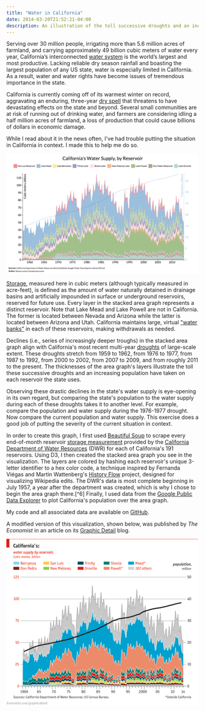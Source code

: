 ```yaml
---
title: "Water in California"
date: 2014-03-20T21:52:21-04:00
description: An illustration of the toll successive droughts and an increasing population have taken on California's reservoirs
---
```


Serving over 30 million people, irrigating more than 5.6 million acres of farmland, and carrying approximately 49 billion cubic meters of water every year, California’s interconnected [water system](https://en.wikipedia.org/wiki/Water_in_California) is the world’s largest and most productive. Lacking reliable dry season rainfall and boasting the largest population of any US state, water is especially limited in California. As a result, water and water rights have become issues of tremendous importance in the state.

California is currently coming off of its warmest winter on record, aggravating an enduring, three-year [dry spell](https://www.reuters.com/article/2014/03/18/us-usa-california-drought-idUSBREA2H03720140318) that threatens to have devastating effects on the state and beyond. Several small communities are at risk of running out of drinking water, and farmers are considering idling a half million acres of farmland, a loss of production that could cause billions of dollars in economic damage.

While I read about it in the news often, I've had trouble putting the situation in California in context. I made this to help me do so.

![Stacked area graph illustrating historical water supplies in California](california-water.png)

[Storage](https://water.usgs.gov/wsc/glossary.html#S), measured here in cubic meters (although typically measured in acre-feet), is defined as the amount of water naturally detained in drainage basins and artificially impounded in surface or underground reservoirs, reserved for future use. Every layer in the stacked area graph represents a distinct reservoir. Note that Lake Mead and Lake Powell are not in California. The former is located between Nevada and Arizona while the latter is located between Arizona and Utah. California maintains large, virtual ["water banks"](https://www.reviewjournal.com/news/california-will-tap-its-water-bank-even-as-lake-mead-shrinks/) in each of these reservoirs, making withdrawals as needed.

Declines (i.e., series of increasingly deeper troughs) in the stacked area graph align with California's most recent multi-year [droughts](https://www.water.ca.gov/waterconditions/docs/Drought2012.pdf) of large-scale extent. These droughts stretch from 1959 to 1962, from 1976 to 1977, from 1987 to 1992, from 2000 to 2002, from 2007 to 2009, and from roughly 2011 to the present. The thicknesses of the area graph's layers illustrate the toll these successive droughts and an increasing population have taken on each reservoir the state uses.

Observing these drastic declines in the state's water supply is eye-opening in its own regard, but comparing the state's population to the water supply during each of these droughts takes it to another level. For example, compare the population and water supply during the 1976-1977 drought. Now compare the current population and water supply. This exercise does a good job of putting the severity of the current situation in context.

In order to create this graph, I first used [Beautiful Soup](https://www.crummy.com/software/BeautifulSoup/) to scrape every end-of-month reservoir [storage measurement](https://cdec.water.ca.gov/misc/monthly_res.html) provided by the [California Department of Water Resources](https://en.wikipedia.org/wiki/California_Department_of_Water_Resources) (DWR) for each of California's 191 reservoirs. Using D3, I then created the stacked area graph you see in the visualization. The layers are colored by hashing each reservoir's unique 3-letter identifier to a hex color code, a technique inspired by Fernanda Viégas and Martin Wattenberg's [History Flow](http://hint.fm/projects/historyflow/) project, designed for visualizing Wikipedia edits. The DWR's data is most complete beginning in July 1957, a year after the department was created, which is why I chose to begin the area graph there.[^6] Finally, I used data from the [Google Public Data Explorer](https://www.google.com/publicdata/explore?ds=kf7tgg1uo9ude_&met_y=population&hl=en&dl=en&idim=state:06000:48000#!ctype=l&strail=false&bcs=d&nselm=h&met_y=population&scale_y=lin&ind_y=false&rdim=country&idim=state:06000&ifdim=country&tstart=-411332400000&tend=1342670400000&hl=en_US&dl=en&ind=false) to plot California's population over the area graph.

My code and all associated data are available on [GitHub](https://github.com/rlucioni/viz/tree/master/water).

A modified version of this visualization, shown below, was published by *The Economist* in an article on its [Graphic Detail](https://www.economist.com/blogs/graphicdetail/2014/04/daily-chart-10) blog.

![Stacked area graph illustrating historical water supplies in California, from The Economist](california-water-economist.png)
